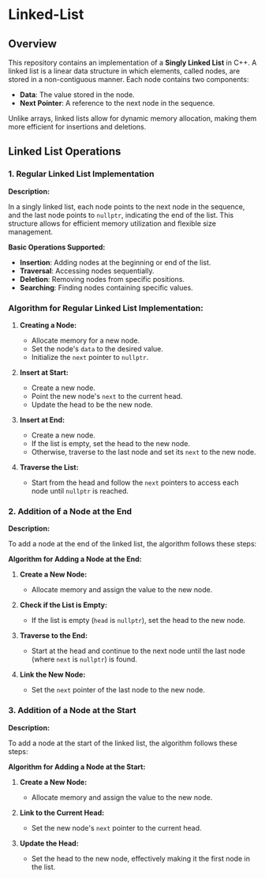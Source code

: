 # Linked-List
## Overview

This repository contains an implementation of a **Singly Linked List** in C++. A linked list is a linear data structure in which elements, called nodes, are stored in a non-contiguous manner. Each node contains two components:
- **Data**: The value stored in the node.
- **Next Pointer**: A reference to the next node in the sequence.

Unlike arrays, linked lists allow for dynamic memory allocation, making them more efficient for insertions and deletions.

## Linked List Operations

### 1. Regular Linked List Implementation

**Description:**

In a singly linked list, each node points to the next node in the sequence, and the last node points to `nullptr`, indicating the end of the list. This structure allows for efficient memory utilization and flexible size management.

**Basic Operations Supported:**
- **Insertion**: Adding nodes at the beginning or end of the list.
- **Traversal**: Accessing nodes sequentially.
- **Deletion**: Removing nodes from specific positions.
- **Searching**: Finding nodes containing specific values.

### Algorithm for Regular Linked List Implementation:

1. **Creating a Node:**
   - Allocate memory for a new node.
   - Set the node's `data` to the desired value.
   - Initialize the `next` pointer to `nullptr`.

2. **Insert at Start:**
   - Create a new node.
   - Point the new node's `next` to the current head.
   - Update the head to be the new node.

3. **Insert at End:**
   - Create a new node.
   - If the list is empty, set the head to the new node.
   - Otherwise, traverse to the last node and set its `next` to the new node.

4. **Traverse the List:**
   - Start from the head and follow the `next` pointers to access each node until `nullptr` is reached.

### 2. Addition of a Node at the End

**Description:**

To add a node at the end of the linked list, the algorithm follows these steps:

**Algorithm for Adding a Node at the End:**

1. **Create a New Node:**
   - Allocate memory and assign the value to the new node.

2. **Check if the List is Empty:**
   - If the list is empty (`head` is `nullptr`), set the head to the new node.

3. **Traverse to the End:**
   - Start at the head and continue to the next node until the last node (where `next` is `nullptr`) is found.

4. **Link the New Node:**
   - Set the `next` pointer of the last node to the new node.

### 3. Addition of a Node at the Start

**Description:**

To add a node at the start of the linked list, the algorithm follows these steps:

**Algorithm for Adding a Node at the Start:**

1. **Create a New Node:**
   - Allocate memory and assign the value to the new node.

2. **Link to the Current Head:**
   - Set the new node's `next` pointer to the current head.

3. **Update the Head:**
   - Set the head to the new node, effectively making it the first node in the list.
